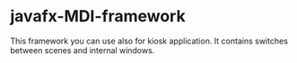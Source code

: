 javafx-MDI-framework
====================

This framework you can use also for kiosk application. It contains switches between scenes and internal windows.  
